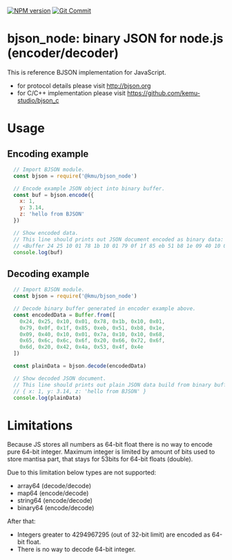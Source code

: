 [![NPM version](http://img.shields.io/npm/v/@kmu/bjson_node?style=flat)](https://npmjs.org/package/@kmu/bjson_node)
[![Git Commit](https://img.shields.io/github/last-commit/kemu-studio/bjson_node?style=flat)](https://github.com/kemu-studio/bjson_node/commits/master)
<!-- [![Git Releases](https://img.shields.io/github/release/kemu-studio/bjson_node?style=flat)](https://github.com/kemu-studio/bjson_node/releases) -->
<!-- [![CircleCI](https://circleci.com/gh/yosheeck/bb_code_2.svg?style=svg)](https://app.circleci.com/pipelines/github/yosheeck/bb_code_2) -->

# bjson_node: binary JSON for node.js (encoder/decoder)
This is reference BJSON implementation for JavaScript.
- for protocol details please visit http://bjson.org
- for C/C++ implementation please visit https://github.com/kemu-studio/bjson_c

# Usage
## Encoding example
```javascript
  // Import BJSON module.
  const bjson = require('@kmu/bjson_node')

  // Encode example JSON object into binary buffer.
  const buf = bjson.encode({
    x: 1,
    y: 3.14,
    z: 'hello from BJSON'
  })

  // Show encoded data.
  // This line should prints out JSON document encoded as binary data:
  // <Buffer 24 25 10 01 78 1b 10 01 79 0f 1f 85 eb 51 b8 1e 09 40 10 01 7a 10 10 68 65 6c 6c 6f 20 66 72 6f 6d 20 42 4a 53 4f 4e>
  console.log(buf)
```

## Decoding example
```javascript
  // Import BJSON module.
  const bjson = require('@kmu/bjson_node')

  // Decode binary buffer generated in encoder example above.
  const encodedData = Buffer.from([
    0x24, 0x25, 0x10, 0x01, 0x78, 0x1b, 0x10, 0x01,
    0x79, 0x0f, 0x1f, 0x85, 0xeb, 0x51, 0xb8, 0x1e,
    0x09, 0x40, 0x10, 0x01, 0x7a, 0x10, 0x10, 0x68,
    0x65, 0x6c, 0x6c, 0x6f, 0x20, 0x66, 0x72, 0x6f,
    0x6d, 0x20, 0x42, 0x4a, 0x53, 0x4f, 0x4e
  ])

  const plainData = bjson.decode(encodedData)

  // Show decoded JSON document.
  // This line should prints out plain JSON data build from binary buffer:
  // { x: 1, y: 3.14, z: 'hello from BJSON' }
  console.log(plainData)
```

# Limitations
Because JS stores all numbers as 64-bit float there is no way to encode
pure 64-bit integer. Maximum integer is limited by amount of bits used to
store mantisa part, that stays for 53bits for 64-bit floats (double).

Due to this limitation below types are not supported:

- array64 (decode/decode)
- map64 (encode/decode)
- string64 (encode/decode)
- binary64 (encode/decode)

After that:
- Integers greater to 4294967295 (out of 32-bit limit) are encoded as 64-bit float.
- There is no way to decode 64-bit integer.
